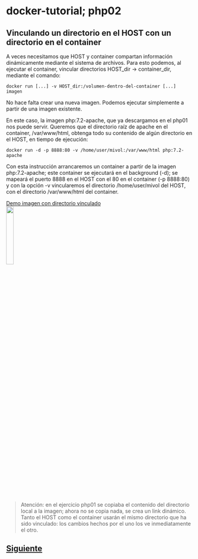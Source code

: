# docker-tutorial; php02
## Vinculando un directorio en el HOST con un directorio en el container
A veces necesitamos que HOST y container compartan información dinámicamente mediante el sistema de archivos. Para esto podemos, al ejecutar el container, vincular directorios HOST_dir -> container_dir, mediante el comando:

`docker run [...] -v HOST_dir:/volumen-dentro-del-container [...] imagen`

No hace falta crear una nueva imagen. Podemos ejecutar simplemente a partir de una imagen existente.

En este caso, la imagen php:7.2-apache, que ya descargamos en el php01 nos puede servir. Queremos que el directorio raíz de apache en el container, /var/www/html, obtenga todo su contenido de algún directorio en el HOST, en tiempo de ejecución:

`docker run -d -p 8888:80 -v /home/user/mivol:/var/www/html php:7.2-apache`

Con esta instrucción arrancaremos un container a partir de la imagen php:7.2-apache; este container se ejecutará en el background (-d); se mapeará el puerto 8888 en el HOST con el 80 en el container (-p 8888:80) y con la opción -v vincularemos el directorio /home/user/mivol del HOST, con el directorio /var/www/html del container.

[Demo imagen con directorio vinculado<br/><img src="https://img.youtube.com/vi/-WeqPR-0UH0/maxresdefault.jpg" width="20%">](https://youtu.be/-WeqPR-0UH0)

> Atención: en el ejercicio php01 se copiaba el contenido del directorio local a la imagen; ahora no se copia nada, se crea un link dinámico. Tanto el HOST como el container usarán el mismo directorio que ha sido vinculado: los cambios hechos por el uno los ve inmediatamente el otro.

## [Siguiente](../basico03)
